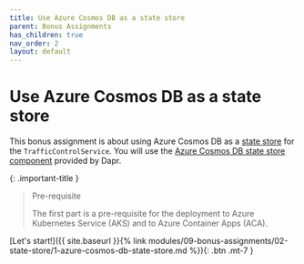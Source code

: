 ```yaml
---
title: Use Azure Cosmos DB as a state store
parent: Bonus Assignments
has_children: true
nav_order: 2
layout: default
---
```


# Use Azure Cosmos DB as a state store

This bonus assignment is about using Azure Cosmos DB as a [state store](https://docs.dapr.io/operations/components/setup-state-store/) for the `TrafficControlService`. You will use the [Azure Cosmos DB state store component](https://docs.dapr.io/reference/components-reference/supported-state-stores/setup-azure-cosmosdb/) provided by Dapr.

{: .important-title }
> Pre-requisite
> 
> The first part is a pre-requisite for the deployment to Azure Kubernetes Service (AKS) and to Azure Container Apps (ACA).
>

<span class="fs-3">
[Let's start!]({{ site.baseurl }}{% link modules/09-bonus-assignments/02-state-store/1-azure-cosmos-db-state-store.md %}){: .btn .mt-7 }
</span>

